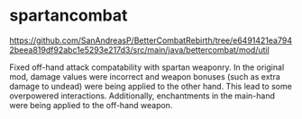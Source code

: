 # spartancombat
https://github.com/SanAndreasP/BetterCombatRebirth/tree/e6491421ea7942beea819df92abc1e5293e217d3/src/main/java/bettercombat/mod/util


Fixed off-hand attack compatability with spartan weaponry. In the original mod,
damage values were incorrect and weapon bonuses (such as extra damage to undead)
were being applied to the other hand. This lead to some overpowered interactions.
Additionally, enchantments in the main-hand were being applied to the off-hand
weapon.
